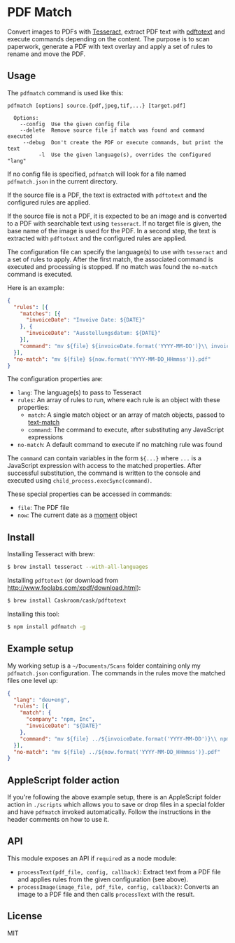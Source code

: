 # PDF Match

Convert images to PDFs with [Tesseract][1], extract PDF text with
[pdftotext][2] and execute commands depending on the content. The purpose is to
scan paperwork, generate a PDF with text overlay and apply a set of rules to
rename and move the PDF.

## Usage

The `pdfmatch` command is used like this:

```
pdfmatch [options] source.{pdf,jpeg,tif,...} [target.pdf]

  Options:
    --config  Use the given config file
    --delete  Remove source file if match was found and command executed
     --debug  Don't create the PDF or execute commands, but print the text
          -l  Use the given language(s), overrides the configured "lang"
```

If no config file is specified, `pdfmatch` will look for a file named
`pdfmatch.json` in the current directory.

If the source file is a PDF, the text is extracted with `pdftotext` and the
configured rules are applied.

If the source file is not a PDF, it is expected to be an image and is converted
to a PDF with searchable text using `tesseract`. If no target file is given,
the base name of the image is used for the PDF. In a second step, the text is
extracted with `pdftotext` and the configured rules are applied.

The configuration file can specify the language(s) to use with `tesseract` and
a set of rules to apply. After the first match, the associated command is
executed and processing is stopped. If no match was found the `no-match`
command is executed.

Here is an example:

```json
{
  "rules": [{
    "matches": [{
      "invoiceDate": "Invoive Date: ${DATE}"
    }, {
      "invoiceDate": "Ausstellungsdatum: ${DATE}"
    }],
    "command": "mv ${file} ${invoiceDate.format('YYYY-MM-DD')}\\ invoice.pdf"
  }],
  "no-match": "mv ${file} ${now.format('YYYY-MM-DD_HHmmss')}.pdf"
}
```

The configuration properties are:

- `lang`: The language(s) to pass to Tesseract
- `rules`: An array of rules to run, where each rule is an object with these
  properties:
    - `match`: A single match object or an array of match objects, passed to
      [text-match][3]
    - `command`: The command to execute, after substituting any JavaScript
      expressions
- `no-match`: A default command to execute if no matching rule was found

The `command` can contain variables in the form `${...}` where `...` is a
JavaScript expression with access to the matched properties. After successful
substitution, the command is written to the console and executed using
`child_process.execSync(command)`.

These special properties can be accessed in commands:

- `file`: The PDF file
- `now`: The current date as a [moment][4] object

## Install

Installing Tesseract with brew:

```bash
$ brew install tesseract --with-all-languages
```

Installing `pdftotext` (or download from
<http://www.foolabs.com/xpdf/download.html>):

```bash
$ brew install Caskroom/cask/pdftotext
```

Installing this tool:

```bash
$ npm install pdfmatch -g
```

## Example setup

My working setup is a `~/Documents/Scans` folder containing only my
`pdfmatch.json` configuration. The commands in the rules move the matched files
one level up:

```json
{
  "lang": "deu+eng",
  "rules": [{
    "match": {
      "company": "npm, Inc",
      "invoiceDate": "${DATE}"
    },
    "command": "mv ${file} ../${invoiceDate.format('YYYY-MM-DD')}\\ npm.pdf"
  }],
  "no-match": "mv ${file} ../${now.format('YYYY-MM-DD_HHmmss')}.pdf"
}
```

## AppleScript folder action

If you're following the above example setup, there is an AppleScript folder
action in `./scripts` which allows you to save or drop files in a special
folder and have `pdfmatch` invoked automatically. Follow the instructions in
the header comments on how to use it.

## API

This module exposes an API if `require`d as a node module:

- `processText(pdf_file, config, callback)`: Extract text from a PDF file and
  applies rules from the given configuration (see above).
- `processImage(image_file, pdf_file, config, callback)`: Converts an image to
  a PDF file and then calls `processText` with the result.

## License

MIT

[1]: https://github.com/tesseract-ocr/tesseract
[2]: http://www.foolabs.com/xpdf/home.html
[3]: https://github.com/mantoni/text-match.js
[4]: http://momentjs.com
